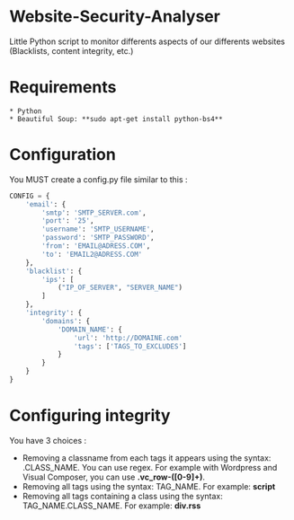 # Website-Security-Analyser
Little Python script to monitor differents aspects of our differents websites (Blacklists, content integrity, etc.)

Requirements
============

    * Python
    * Beautiful Soup: **sudo apt-get install python-bs4**

Configuration
=============

You MUST create a config.py file similar to this :

~~~python
CONFIG = {
    'email': {
        'smtp': 'SMTP_SERVER.com',
        'port': '25',
        'username': 'SMTP_USERNAME',
        'password': 'SMTP_PASSWORD',
        'from': 'EMAIL@ADRESS.COM',
        'to': 'EMAIL2@ADRESS.COM'
    },
    'blacklist': {
        'ips': [
            ("IP_OF_SERVER", "SERVER_NAME")
        ]
    },
    'integrity': {
        'domains': {
            'DOMAIN_NAME': {
                'url': 'http://DOMAINE.com'
                'tags': ['TAGS_TO_EXCLUDES']
            }
        }
    }
}
~~~

Configuring integrity
=====================

You have 3 choices :

  * Removing a classname from each tags it appears using the syntax: .CLASS_NAME. You can use regex. For example with Wordpress and Visual Composer, you can use **.vc_row-([0-9]+)**.
  * Removing all tags using the syntax: TAG_NAME. For example: **script**
  * Removing all tags containing a class using the syntax: TAG_NAME.CLASS_NAME. For example: **div.rss**

